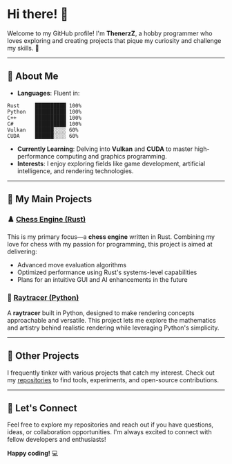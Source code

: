 # Hi there! 👋

Welcome to my GitHub profile! I'm **ThenerzZ**, a hobby programmer who loves exploring and creating projects that pique my curiosity and challenge my skills. 🚀

---

## 🌟 About Me

- **Languages**: Fluent in:

```plaintext
Rust     ██████████ 100%
Python   ██████████ 100%
C++      ██████████ 100%
C#       ██████████ 100%
Vulkan   ██████░░░░ 60%
CUDA     ██████░░░░ 60%
```

- **Currently Learning**: Delving into **Vulkan** and **CUDA** to master high-performance computing and graphics programming.
- **Interests**: I enjoy exploring fields like game development, artificial intelligence, and rendering technologies.

---

## 📌 My Main Projects

### ♟️ [Chess Engine (Rust)](https://github.com/ThenerzZ/chess-engine)

This is my primary focus—a **chess engine** written in Rust. Combining my love for chess with my passion for programming, this project is aimed at delivering:

- Advanced move evaluation algorithms
- Optimized performance using Rust's systems-level capabilities
- Plans for an intuitive GUI and AI enhancements in the future

### 🌌 [Raytracer (Python)](https://github.com/ThenerzZ/raytracer)

A **raytracer** built in Python, designed to make rendering concepts approachable and versatile. This project lets me explore the mathematics and artistry behind realistic rendering while leveraging Python's simplicity.

---

## 🔧 Other Projects

I frequently tinker with various projects that catch my interest. Check out my [repositories](https://github.com/ThenerzZ?tab=repositories) to find tools, experiments, and open-source contributions.

---

## 🤝 Let's Connect

Feel free to explore my repositories and reach out if you have questions, ideas, or collaboration opportunities. I'm always excited to connect with fellow developers and enthusiasts!

**Happy coding!** 💻


